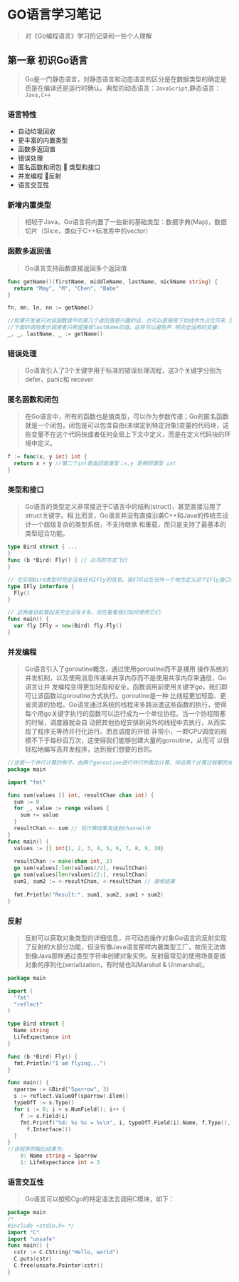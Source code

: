 # GO语言学习笔记

> 对《Go编程语言》学习的记录和一些个人理解

## 第一章 初识Go语言

> Go是一门静态语言，对静态语言和动态语言的区分是在数据类型的确定是否是在编译还是运行时确认。典型的动态语言：`JavaScript`,静态语言：`Java,C++`

### 语言特性
- 自动垃圾回收
- 更丰富的内置类型
- 函数多返回值
- 错误处理
- 匿名函数和闭包  类型和接口
- 并发编程 反射
- 语言交互性

### 新增内置类型
> 相较于Java，Go语言将内置了一些新的基础类型：数据字典(Map)，数据切片（Slice，类似于C++标准库中的vector）

### 函数多返回值
> Go语言支持函数直接返回多个返回值
```go
func getName()(firstName, middleName, lastName, nickName string) { 
  return "May", "M", "Chen", "Babe"
}

fn, mn, ln, nn := getName()

//如果开发者只对该函数其中的某几个返回值感兴趣的话，也可以直接用下划线作为占位符来 忽略其他不关心的返回值。
//下面的调用表示调用者只希望接收lastName的值，这样可以避免声 明完全没用的变量:
_, _, lastName, _ := getName()

```
### 错误处理
> Go语言引入了3个关键字用于标准的错误处理流程，这3个关键字分别为defer、panic和 recover

### 匿名函数和闭包
> 在Go语言中，所有的函数也是值类型，可以作为参数传递；Go的匿名函数就是一个闭包，闭包是可以包含自由(未绑定到特定对象)变量的代码块，这些变量不在这个代码快或者任何全局上下文中定义，而是在定义代码块的环境中定义。
```go
f := func(x, y int) int { 
  return x + y //第二个int是返回值类型；x,y 是相同类型 int
}
```
### 类型和接口
> Go语言的类型定义非常接近于C语言中的结构(struct)，甚至直接沿用了struct关键字。相 比而言，Go语言并没有直接沿袭C++和Java的传统去设计一个超级复杂的类型系统，不支持继承 和重载，而只是支持了最基本的类型组合功能。
```go
type Bird struct { ...
}
func (b *Bird) Fly() { // 以鸟的方式飞行
}

// 在实现Bird类型时完全没有任何IFly的信息。我们可以在另外一个地方定义这个IFly接口:
type IFly interface { 
  Fly()
}

// 这两者目前看起来完全没有关系，现在看看我们如何使用它们:
func main() {
  var fly IFly = new(Bird) fly.Fly()
}
```
### 并发编程
> Go语言引入了goroutine概念，通过使用goroutine而不是裸用 操作系统的并发机制，以及使用消息传递来共享内存而不是使用共享内存来通信，Go语言让并 发编程变得更加轻盈和安全。函数调用前使用关键字go，我们即可让该函数以goroutine方式执行。goroutine是一种 比线程更加轻盈、更省资源的协程。Go语言通过系统的线程来多路派遣这些函数的执行，使得 每个用go关键字执行的函数可以运行成为一个单位协程。当一个协程阻塞的时候，调度器就会自 动把其他协程安排到另外的线程中去执行，从而实现了程序无等待并行化运行。而且调度的开销 非常小，一颗CPU调度的规模不下于每秒百万次，这使得我们能够创建大量的goroutine，从而可 以很轻松地编写高并发程序，达到我们想要的目的。
```go
//这是一个并行计算的例子，由两个goroutine进行并行的累加计算，待这两个计算过程都完成后打印计算结果，来演示goroutine和channel的使用方式：
package main

import "fmt"

func sum(values [] int, resultChan chan int) { 
  sum := 0
  for _, value := range values { 
    sum += value
  }
  resultChan <- sum // 将计算结果发送到channel中
}
func main() {
  values := [] int{1, 2, 3, 4, 5, 6, 7, 8, 9, 10}
  
  resultChan := make(chan int, 2)
  go sum(values[:len(values)/2], resultChan)
  go sum(values[len(values)/2:], resultChan)
  sum1, sum2 := <-resultChan, <-resultChan // 接收结果
  
  fmt.Println("Result:", sum1, sum2, sum1 + sum2)
}
```
### 反射
> 反射可以获取对象类型的详细信息，并可动态操作对象Go语言的反射实现了反射的大部分功能，但没有像Java语言那样内置类型工厂，故而无法做 到像Java那样通过类型字符串创建对象实例。反射最常见的使用场景是做对象的序列化(serialization，有时候也叫Marshal & Unmarshal)。
```go
package main

import (
  "fmt"
  "reflect"
)

type Bird struct {
  Name string
  LifeExpectance int 
}

func (b *Bird) Fly() { 
  fmt.Println("I am flying...")
}

func main() {
  sparrow := &Bird{"Sparrow", 3}
  s := reflect.ValueOf(sparrow).Elem() 
  typeOfT := s.Type()
  for i := 0; i < s.NumField(); i++ {
    f := s.Field(i)
    fmt.Printf("%d: %s %s = %v\n", i, typeOfT.Field(i).Name, f.Type(),
      f.Interface())
  } 
}
//该程序的输出结果为:
    0: Name string = Sparrow
    1: LifeExpectance int = 3
```
### 语言交互性
> Go语言可以按照Cgo的特定语法去调用C模块，如下：
```go
package main
/*
#include <stdio.h> */
import "C"
import "unsafe"
func main() {
  cstr := C.CString("Hello, world") 
  C.puts(cstr) 
  C.free(unsafe.Pointer(cstr))
}
```



